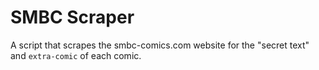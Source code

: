 # SMBC Scraper 
A script that scrapes the smbc-comics.com website for the "secret text" and `extra-comic` of each comic.


